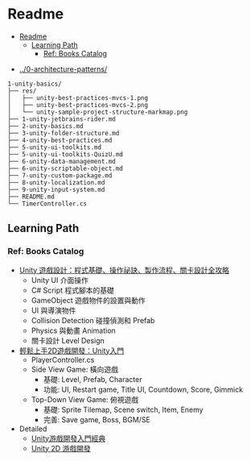 # Readme

<!-- TOC -->
* [Readme](#readme)
  * [Learning Path](#learning-path)
    * [Ref: Books Catalog](#ref-books-catalog)
<!-- TOC -->

- [../0-architecture-patterns/](../0-architecture-patterns/README.md)

```text
1-unity-basics/
├── res/
│   ├── unity-best-practices-mvcs-1.png
│   ├── unity-best-practices-mvcs-2.png
│   └── unity-sample-project-structure-markmap.png
├── 1-unity-jetbrains-rider.md
├── 2-unity-basics.md
├── 3-unity-folder-structure.md
├── 4-unity-best-practices.md
├── 5-unity-ui-toolkits.md
├── 5-unity-ui-toolkits-QuizU.md
├── 6-unity-data-management.md
├── 6-unity-scriptable-object.md
├── 7-unity-custom-package.md
├── 8-unity-localization.md
├── 9-unity-input-system.md
├── README.md
└── TimerController.cs
```

## Learning Path

### Ref: Books Catalog

- [Unity 遊戲設計：程式基礎、操作祕訣、製作流程、關卡設計全攻略](https://www.tenlong.com.tw/products/9789863127413)
  - Unity UI 介面操作
  - C# Script 程式腳本的基礎
  - GameObject 遊戲物件的設置與動作
  - UI 與導演物件
  - Collision Detection 碰撞偵測和 Prefab
  - Physics 與動畫 Animation
  - 關卡設計 Level Design
- [輕鬆上手2D遊戲開發：Unity入門](https://www.tenlong.com.tw/products/9787111746713)
  - PlayerController.cs
  - Side View Game: 橫向遊戲
    - 基礎: Level, Prefab, Character
    - 功能: UI, Restart game, Title UI, Countdown, Score, Gimmick
  - Top-Down View Game: 俯視遊戲
    - 基礎: Sprite Tilemap, Scene switch, Item, Enemy
    - 完善: Save game, Boss, BGM/SE
- Detailed
  - [Unity游戲開發入門經典](https://www.tenlong.com.tw/products/9787115602442)
  - [Unity 2D 游戲開發](https://www.tenlong.com.tw/products/9787302634072)
